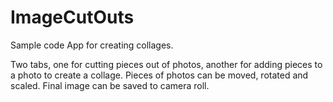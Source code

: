 ImageCutOuts
============

Sample code App for creating collages. 

Two tabs, one for cutting pieces out of photos, another for adding pieces to a photo to create a collage. Pieces of photos can be moved, rotated and scaled.
Final image can be saved to camera roll.
